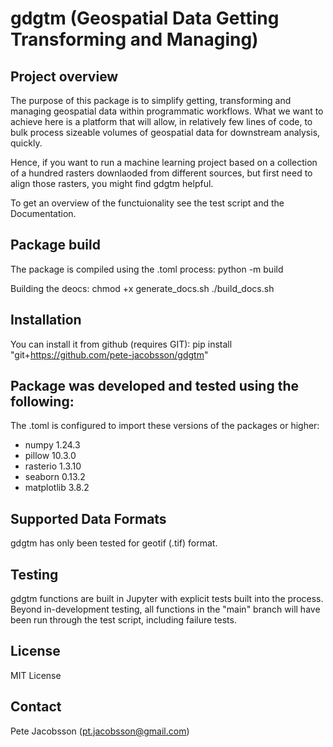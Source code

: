 # gdgtm (Geospatial Data Getting Transforming and Managing)

## Project overview
The purpose of this package is to simplify getting, transforming and managing geospatial data within programmatic workflows. What we want to achieve here is a platform that will allow, in relatively few lines of code, to bulk process sizeable volumes of geospatial data for downstream analysis, quickly.

Hence, if you want to run a machine learning project based on a collection of a hundred rasters downlaoded from different sources, but first need to align those rasters, you might find gdgtm helpful.

To get an overview of the functuionality see the test script and the Documentation.


## Package build
The package is compiled using the .toml process:
python -m build

Building the deocs:
chmod +x generate_docs.sh
./build_docs.sh


## Installation
You can install it from github (requires GIT):
pip install "git+https://github.com/pete-jacobsson/gdgtm"


## Package was developed and tested using the following:
The .toml is configured to import these versions of the packages or higher:

- numpy 1.24.3
- pillow 10.3.0
- rasterio 1.3.10
- seaborn 0.13.2
- matplotlib 3.8.2


## Supported Data Formats
gdgtm has only been tested for geotif (.tif) format.

## Testing
gdgtm functions are built in Jupyter with explicit tests built into the process.
Beyond in-development testing, all functions in the "main" branch will have been run through the test script, including failure tests.

## License
MIT License

## Contact
Pete Jacobsson (pt.jacobsson@gmail.com)
